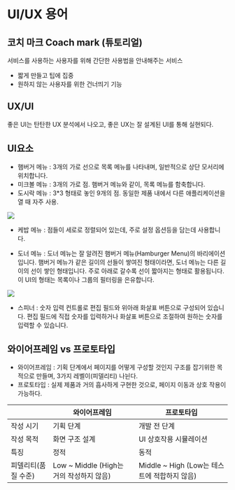# UI/UX 용어

## 코치 마크 Coach mark (튜토리얼)
서비스를 사용하는 사용자를 위해 간단한 사용법을 안내해주는 서비스
- 짧게 만들고 팁에 집중
- 원하지 않는 사용자를 위한 건너띄기 기능

## UX/UI
좋은 UI는 탄탄한 UX 분석에서 나오고, 좋은 UX는 잘 설계된 UI를 통해 실현되다.

## UI요소
- 햄버거 메뉴 : 3개의 가로 선으로 목록 메뉴를 나타내며, 일반적으로 상단 모서리에 위치합니다.
- 미크볼 메뉴 : 3개의 가로 점. 햄버거 메뉴와 같이, 목록 메뉴를 함축합니다.
- 도시락 메뉴 :  3*3 형태로 놓인 9개의 점. 동일한 제품 내에서 다른 애플리케이션을 열 때 자주 사용.

<img src="//img1.daumcdn.net/thumb/R1280x0.fpng/?fname=http://t1.daumcdn.net/brunch/service/user/d7aX/image/Ys9O6n-oefypzoU8DBES-b_QRts.png" style="max-width:500px">

- 케밥 메뉴 : 점들이 세로로 정렬되어 있는데, 주로 설정 옵션등을 담는데 사용합니다.

- 도너 메뉴 : 도너 메뉴는 잘 알려진 햄버거 메뉴(Hamburger Menu)의 바리에이션입니다. 햄버거 메뉴가 같은 길이의 선들이 쌓여진 형태이라면, 도너 메뉴는 다른 길이의 선이 쌓인 형태입니다. 주로 아래로 갈수록 선이 짧아지는 형태로 활용됩니다.
이 UI의 형태는 목록이나 그룹의 필터링을 은유합니다.
<img src="https://velog.velcdn.com/images%2Foneook%2Fpost%2F1d34faa0-606d-4d16-adf5-37dac3ecc8ca%2F%E1%84%89%E1%85%B3%E1%84%8F%E1%85%B3%E1%84%85%E1%85%B5%E1%86%AB%E1%84%89%E1%85%A3%E1%86%BA%202021-08-15%20%E1%84%8B%E1%85%A9%E1%84%92%E1%85%AE%204.56.13.png"  style="max-width:500px">

- 스피너 : 숫자 입력 컨트롤로 편집 필드와 위아래 화살표 버튼으로 구성되어 있습니다. 편집 필드에 직접 숫자를 입력하거나 화살표 버튼으로 조절하여 원하는 숫자를 입력할 수 있습니다.


## 와이어프레임 vs 프로토타입
- 와이어프레임 : 기획 단계에서 페이지를 어떻게 구성할 것인지 구조를 잡기위한 목적으로 만들며, 3가지 레벨이(피델리티) 나뉜다.
- 프로토타입 : 실제 제품과 거의 흡사하게 구현한 것으로, 페이지 이동과 상호 작용이 가능하다.
  
|                      | 와이어프레임                           | 프로토타입                                  |
|----------------------|---------------------------------------|--------------------------------------------|
|작성 시기              | 기획 단계                              | 개발 전 단계                               |
|작성 목적              | 화면 구조 설계                         | UI 상호작용 시뮬레이션                      |
|특징                  | 정적                                   | 동적                                       |
|피델리티(품질 수준)    | Low ~ Middle (High는 거의 작성하지 않음)| Middle ~ High (Low는 테스트에 적합하지 않음) |
